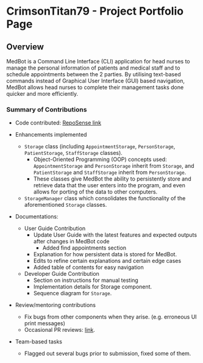 # CrimsonTitan79 - Project Portfolio Page

## Overview

MedBot is a Command Line Interface (CLI) application for head nurses to manage the personal information of patients and
medical staff and to schedule appointments between the 2 parties. By utilising text-based commands instead of Graphical
User Interface (GUI)
based navigation, MedBot allows head nurses to complete their management tasks done quicker and more efficiently.

### Summary of Contributions
* Code
  contributed: [RepoSense link](https://nus--ay2122s1.github.io/tp-dashboard/?search=&sort=groupTitle&sortWithin=title&timeframe=commit&mergegroup=&groupSelect=groupByRepos&breakdown=true&checkedFileTypes=docs~functional-code~test-code~other&since=2021-09-25&tabOpen=true&tabType=authorship&tabAuthor=CrimsonTitan79&tabRepo=AY2122S1-CS2113-T13-1%2Ftp%5Bmaster%5D&authorshipIsMergeGroup=false&authorshipFileTypes=docs~functional-code~test-code~other&authorshipIsBinaryFileTypeChecked=false)
* Enhancements implemented
    * `Storage` class (including `AppointmentStorage`, `PersonStorage`, `PatientStorage`, `StaffStorage` classes).
        * Object-Oriented Programming (OOP) concepts used: `AppointmentStorage` and `PersonStorage` inherit
          from `Storage`, and
          `PatientStorage` and `StaffStorage` inherit from `PersonStorage`.
        * These classes give MedBot the ability to persistently store and retrieve data that the user enters into the
          program, and even allows for porting of the data to other computers.
    * `StorageManager` class which consolidates the functionality of the aforementioned `Storage` classes.

* Documentations:
    * User Guide Contribution
      * Update User Guide with the latest features and expected outputs after changes in MedBot code
        * Added find appointments section 
      * Explanation for how persistent data is stored for MedBot.
      * Edits to refine certain explanations and certain edge cases
      * Added table of contents for easy navigation
    * Developer Guide Contribution
      * Section on instructions for manual testing
      * Implementation details for Storage component.
      * Sequence diagram for `Storage`.

* Review/mentoring contributions
    * Fix bugs from other components when they arise. (e.g. erroneous UI print messages)
    * Occasional PR reviews: [link](https://github.com/AY2122S1-CS2113-T13-1/tp/pull/46).

* Team-based tasks
    * Flagged out several bugs prior to submission, fixed some of them.
